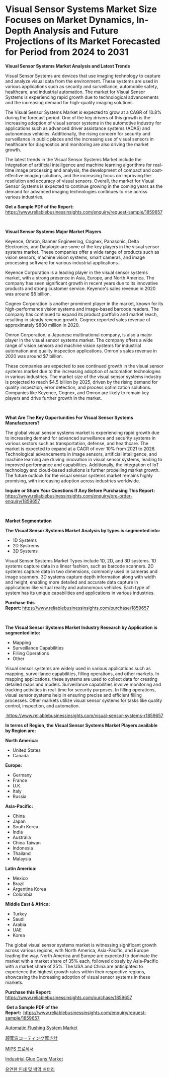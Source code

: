 <p><h1>Visual Sensor Systems Market Size Focuses on Market Dynamics, In-Depth Analysis and Future Projections of its Market Forecasted for Period from 2024 to 2031</h1></p><p><strong>Visual Sensor Systems Market Analysis and Latest Trends</strong></p>
<p><p>Visual Sensor Systems are devices that use imaging technology to capture and analyze visual data from the environment. These systems are used in various applications such as security and surveillance, automobile safety, healthcare, and industrial automation. The market for Visual Sensor Systems is experiencing rapid growth due to technological advancements and the increasing demand for high-quality imaging solutions.</p><p>The Visual Sensor Systems Market is expected to grow at a CAGR of 10.8% during the forecast period. One of the key drivers of this growth is the increasing adoption of visual sensor systems in the automotive industry for applications such as advanced driver assistance systems (ADAS) and autonomous vehicles. Additionally, the rising concern for security and surveillance in public places and the increasing use of visual sensors in healthcare for diagnostics and monitoring are also driving the market growth.</p><p>The latest trends in the Visual Sensor Systems Market include the integration of artificial intelligence and machine learning algorithms for real-time image processing and analysis, the development of compact and cost-effective imaging solutions, and the increasing focus on improving the resolution and accuracy of visual sensors. Overall, the market for Visual Sensor Systems is expected to continue growing in the coming years as the demand for advanced imaging technologies continues to rise across various industries.</p></p>
<p><strong>Get a Sample PDF of the Report:&nbsp;</strong> <a href="https://www.reliablebusinessinsights.com/enquiry/request-sample/1859657">https://www.reliablebusinessinsights.com/enquiry/request-sample/1859657</a></p>
<p>&nbsp;</p>
<p><strong>Visual Sensor Systems Major Market Players</strong></p>
<p><p>Keyence, Omron, Banner Engineering, Cognex, Panasonic, Delta Electronics, and Datalogic are some of the key players in the visual sensor systems market. These companies offer a wide range of products such as vision sensors, machine vision systems, smart cameras, and image processing software for various industrial applications.</p><p>Keyence Corporation is a leading player in the visual sensor systems market, with a strong presence in Asia, Europe, and North America. The company has seen significant growth in recent years due to its innovative products and strong customer service. Keyence's sales revenue in 2020 was around $5 billion.</p><p>Cognex Corporation is another prominent player in the market, known for its high-performance vision systems and image-based barcode readers. The company has continued to expand its product portfolio and market reach, resulting in steady revenue growth. Cognex reported sales revenue of approximately $800 million in 2020.</p><p>Omron Corporation, a Japanese multinational company, is also a major player in the visual sensor systems market. The company offers a wide range of vision sensors and machine vision systems for industrial automation and quality inspection applications. Omron's sales revenue in 2020 was around $7 billion.</p><p>These companies are expected to see continued growth in the visual sensor systems market due to the increasing adoption of automation technologies in various industries. The market size of the visual sensor systems industry is projected to reach $4.5 billion by 2025, driven by the rising demand for quality inspection, error detection, and process optimization solutions. Companies like Keyence, Cognex, and Omron are likely to remain key players and drive further growth in the market.</p></p>
<p>&nbsp;</p>
<p><strong>What Are The Key Opportunities For Visual Sensor Systems Manufacturers?</strong></p>
<p><p>The global visual sensor systems market is experiencing rapid growth due to increasing demand for advanced surveillance and security systems in various sectors such as transportation, defense, and healthcare. The market is expected to expand at a CAGR of over 10% from 2021 to 2026. Technological advancements in image sensors, artificial intelligence, and machine learning are driving innovation in visual sensor systems, leading to improved performance and capabilities. Additionally, the integration of IoT technology and cloud-based solutions is further propelling market growth. The future outlook for the visual sensor systems market remains highly promising, with increasing adoption across industries worldwide.</p></p>
<p><strong>Inquire or Share Your Questions If Any Before Purchasing This Report:</strong> <a href="https://www.reliablebusinessinsights.com/enquiry/pre-order-enquiry/1859657">https://www.reliablebusinessinsights.com/enquiry/pre-order-enquiry/1859657</a></p>
<p>&nbsp;</p>
<p><strong>Market Segmentation</strong></p>
<p><strong>The Visual Sensor Systems Market Analysis by types is segmented into:</strong></p>
<p><ul><li>1D Systems</li><li>2D Systrems</li><li>3D Systems</li></ul></p>
<p><p>Visual Sensor Systems Market Types include 1D, 2D, and 3D systems. 1D systems capture data in a linear fashion, such as barcode scanners. 2D systems capture data in two dimensions, commonly used in cameras and image scanners. 3D systems capture depth information along with width and height, enabling more detailed and accurate data capture in applications like virtual reality and autonomous vehicles. Each type of system has its unique capabilities and applications in various industries.</p></p>
<p><strong>Purchase this Report:&nbsp;</strong><a href="https://www.reliablebusinessinsights.com/purchase/1859657">https://www.reliablebusinessinsights.com/purchase/1859657</a></p>
<p>&nbsp;</p>
<p><strong>The Visual Sensor Systems Market Industry Research by Application is segmented into:</strong></p>
<p><ul><li>Mapping</li><li>Surveillance Capabilities</li><li>Filling Operations</li><li>Other</li></ul></p>
<p><p>Visual sensor systems are widely used in various applications such as mapping, surveillance capabilities, filling operations, and other markets. In mapping applications, these systems are used to collect data for creating detailed maps and models. Surveillance capabilities involve monitoring and tracking activities in real-time for security purposes. In filling operations, visual sensor systems help in ensuring precise and efficient filling processes. Other markets utilize visual sensor systems for tasks like quality control, inspection, and automation.</p></p>
<p><a href="https://www.reliablebusinessinsights.com/visual-sensor-systems-r1859657">&nbsp;https://www.reliablebusinessinsights.com/visual-sensor-systems-r1859657</a></p>
<p><strong>In terms of Region, the Visual Sensor Systems Market Players available by Region are:</strong></p>
<p>
    <p> <strong> North America: </strong>
        <ul>
            <li>United States</li>
            <li>Canada</li>
        </ul>
        </p> 
    <p> <strong> Europe: </strong>
        <ul>
            <li>Germany</li>
            <li>France</li>
            <li>U.K.</li>
            <li>Italy</li>
            <li>Russia</li>
        </ul>
        </p> 
    <p> <strong> Asia-Pacific: </strong>
        <ul>
            <li>China</li>
            <li>Japan</li>
            <li>South Korea</li>
            <li>India</li>
            <li>Australia</li>
            <li>China Taiwan</li>
            <li>Indonesia</li>
            <li>Thailand</li>
            <li>Malaysia</li>
        </ul>
        </p> 
    <p> <strong> Latin America: </strong>
        <ul>
            <li>Mexico</li>
            <li>Brazil</li>
            <li>Argentina Korea</li>
            <li>Colombia</li>
        </ul>
        </p> 
    <p> <strong> Middle East & Africa: </strong>
        <ul>
            <li>Turkey</li>
            <li>Saudi</li>
            <li>Arabia</li>
            <li>UAE</li>
            <li>Korea</li>
        </ul>
    </p>
    </p>
<p><p>The global visual sensor systems market is witnessing significant growth across various regions, with North America, Asia-Pacific, and Europe leading the way. North America and Europe are expected to dominate the market with a market share of 35% each, followed closely by Asia-Pacific with a market share of 25%. The USA and China are anticipated to experience the highest growth rates within their respective regions, showcasing the increasing adoption of visual sensor systems in these markets.</p></p>
<p><strong>Purchase this Report: </strong><a href="https://www.reliablebusinessinsights.com/purchase/1859657">https://www.reliablebusinessinsights.com/purchase/1859657</a></p>
<p>&nbsp;<strong>Get a Sample PDF of the Report:&nbsp;&nbsp;</strong><a href="https://www.reliablebusinessinsights.com/enquiry/request-sample/1859657">https://www.reliablebusinessinsights.com/enquiry/request-sample/1859657</a></p>
<p><strong></strong></p>
<p><p><a href="https://github.com/myacatherineblakecaczo9vcsw/Market-Research-Report-List-3/blob/main/automatic-flushing-system-market.md">Automatic Flushing System Market</a></p><p><a href="https://github.com/schmahlson/Market-Research-Report-List-2/blob/main/5176058164168.md">超音波コーティング厚さ計</a></p><p><a href="https://github.com/PercyHagernes9778/Market-Research-Report-List-2/blob/main/4264698177082.md">MIPS 프로세서</a></p><p><a href="https://github.com/irfadac/Market-Research-Report-List-4/blob/main/industrial-glue-guns-market.md">Industrial Glue Guns Market</a></p><p><a href="https://github.com/rsg307664904/Market-Research-Report-List-2/blob/main/9612836177081.md">유연한 인쇄 및 박막 배터리</a></p></p>